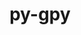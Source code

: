 ---
title: "py-gpy"
layout: cache
categories: [package, v0.19]
meta: {"versions": ["1.9.9"], "compilers": ["gcc@=11.1.0", "oneapi@=2022.1.0"], "oss": ["ubuntu20.04"], "platforms": ["linux"], "targets": ["x86_64"], "stacks": ["e4s", "e4s-oneapi"], "num_specs": 2, "num_specs_by_stack": {"e4s": 1, "e4s-oneapi": 1}}
spec_details: [{"hash": "j4iu6x2ghgt67hehsp6fhd2nj2wxul37", "compiler": "gcc@=11.1.0", "versions": ["1.9.9"], "os": "ubuntu20.04", "platform": "linux", "target": "x86_64", "variants": ["build_system=python_pip"], "stacks": ["e4s"], "size": "-", "tarball": "https://binaries.spack.io/releases/v0.19/build_cache/linux-ubuntu20.04-x86_64/gcc-11.1.0/py-gpy-1.9.9/linux-ubuntu20.04-x86_64-gcc-11.1.0-py-gpy-1.9.9-j4iu6x2ghgt67hehsp6fhd2nj2wxul37.spack"}, {"hash": "my5p2qih7bwhjmcyhmigtvpup25msywu", "compiler": "oneapi@=2022.1.0", "versions": ["1.9.9"], "os": "ubuntu20.04", "platform": "linux", "target": "x86_64", "variants": ["build_system=python_pip"], "stacks": ["e4s-oneapi"], "size": "-", "tarball": "https://binaries.spack.io/releases/v0.19/build_cache/linux-ubuntu20.04-x86_64/oneapi-2022.1.0/py-gpy-1.9.9/linux-ubuntu20.04-x86_64-oneapi-2022.1.0-py-gpy-1.9.9-my5p2qih7bwhjmcyhmigtvpup25msywu.spack"}]
---